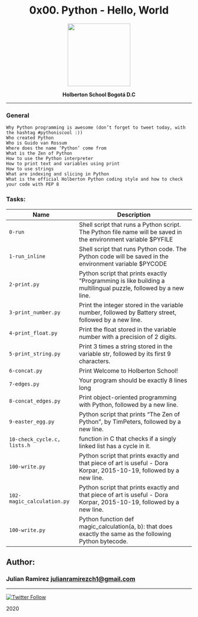 <H1 align="center"> 0x00. Python - Hello, World </H1>

<p align="center">
   <a href="https://www.holbertonschool.com/co"><img src="https://user-images.strikinglycdn.com/res/hrscywv4p/image/upload/c_limit,fl_lossy,h_1440,w_720,f_auto,q_auto/79001/368330_619080.png" width="170" height="170"/></a>

<p align="center"> 
   <b>Holberton School Bogotá D.C</b>
                
----
<H3> General </H3>

    Why Python programming is awesome (don’t forget to tweet today, with the hashtag #pythoniscool :))
    Who created Python
    Who is Guido van Rossum
    Where does the name ‘Python’ come from
    What is the Zen of Python
    How to use the Python interpreter
    How to print text and variables using print
    How to use strings
    What are indexing and slicing in Python
    What is the official Holberton Python coding style and how to check your code with PEP 8


### Tasks:

| Name | Description                    |
| ------------- | ------------------------------ |
| `0-run  `      | Shell script that runs a Python script. The Python file name will be saved in the environment variable $PYFILE       |
| `1-run_inline `   | Shell script that runs Python code. The Python code will be saved in the environment variable $PYCODE     |
| `2-print.py `      | Python script that prints exactly "Programming is like building a multilingual puzzle, followed by a new line.       |
| `3-print_number.py `      | Print the integer stored in the variable number, followed by Battery street, followed by a new line.       |
| `4-print_float.py `      | Print the float stored in the variable number with a precision of 2 digits.       |
| `5-print_string.py `      | Print 3 times a string stored in the variable str, followed by its first 9 characters.       |
| `6-concat.py`      | Print Welcome to Holberton School!       |
| `7-edges.py`      |  Your program should be exactly 8 lines long       |
| `8-concat_edges.py`      |  Print object-oriented programming with Python, followed by a new line.        |
| `9-easter_egg.py `      |  Python script that prints “The Zen of Python”, by TimPeters, followed by a new line.       |
| `10-check_cycle.c, lists.h `      |  function in C that checks if a singly linked list has a cycle in it.|
| `100-write.py `      |  Python script that prints exactly and that piece of art is useful - Dora Korpar, 2015-10-19, followed by a new line.|
| `102-magic_calculation.py `      |  Python script that prints exactly and that piece of art is useful - Dora Korpar, 2015-10-19, followed by a new line.|
| `100-write.py `      |  Python function def magic_calculation(a, b): that does exactly the same as the following Python bytecode.|


## Author: 
### Julian Ramirez <julianramirezch1@gmail.com>
----
[![Twitter Follow](https://img.shields.io/twitter/follow/JulianR_30.svg?style=social&label=Follow)](https://twitter.com/JulianR_30)

2020